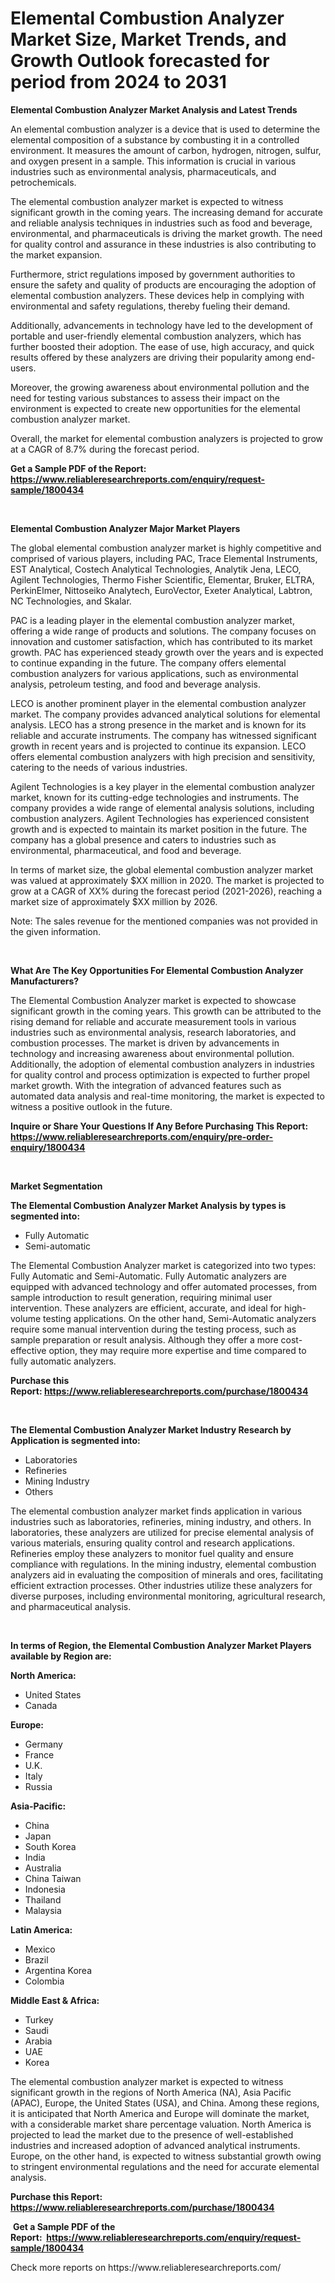 <p><h1>Elemental Combustion Analyzer Market Size, Market Trends, and Growth Outlook forecasted for period from 2024 to 2031</h1></p><p><strong>Elemental Combustion Analyzer Market Analysis and Latest Trends</strong></p>
<p><p>An elemental combustion analyzer is a device that is used to determine the elemental composition of a substance by combusting it in a controlled environment. It measures the amount of carbon, hydrogen, nitrogen, sulfur, and oxygen present in a sample. This information is crucial in various industries such as environmental analysis, pharmaceuticals, and petrochemicals.</p><p>The elemental combustion analyzer market is expected to witness significant growth in the coming years. The increasing demand for accurate and reliable analysis techniques in industries such as food and beverage, environmental, and pharmaceuticals is driving the market growth. The need for quality control and assurance in these industries is also contributing to the market expansion.</p><p>Furthermore, strict regulations imposed by government authorities to ensure the safety and quality of products are encouraging the adoption of elemental combustion analyzers. These devices help in complying with environmental and safety regulations, thereby fueling their demand.</p><p>Additionally, advancements in technology have led to the development of portable and user-friendly elemental combustion analyzers, which has further boosted their adoption. The ease of use, high accuracy, and quick results offered by these analyzers are driving their popularity among end-users.</p><p>Moreover, the growing awareness about environmental pollution and the need for testing various substances to assess their impact on the environment is expected to create new opportunities for the elemental combustion analyzer market.</p><p>Overall, the market for elemental combustion analyzers is projected to grow at a CAGR of 8.7% during the forecast period.</p></p>
<p><strong>Get a Sample PDF of the Report:&nbsp; <a href="https://www.reliableresearchreports.com/enquiry/request-sample/1800434">https://www.reliableresearchreports.com/enquiry/request-sample/1800434</a></strong></p>
<p>&nbsp;</p>
<p><strong>Elemental Combustion Analyzer Major Market Players</strong></p>
<p><p>The global elemental combustion analyzer market is highly competitive and comprised of various players, including PAC, Trace Elemental Instruments, EST Analytical, Costech Analytical Technologies, Analytik Jena, LECO, Agilent Technologies, Thermo Fisher Scientific, Elementar, Bruker, ELTRA, PerkinElmer, Nittoseiko Analytech, EuroVector, Exeter Analytical, Labtron, NC Technologies, and Skalar.</p><p>PAC is a leading player in the elemental combustion analyzer market, offering a wide range of products and solutions. The company focuses on innovation and customer satisfaction, which has contributed to its market growth. PAC has experienced steady growth over the years and is expected to continue expanding in the future. The company offers elemental combustion analyzers for various applications, such as environmental analysis, petroleum testing, and food and beverage analysis.</p><p>LECO is another prominent player in the elemental combustion analyzer market. The company provides advanced analytical solutions for elemental analysis. LECO has a strong presence in the market and is known for its reliable and accurate instruments. The company has witnessed significant growth in recent years and is projected to continue its expansion. LECO offers elemental combustion analyzers with high precision and sensitivity, catering to the needs of various industries.</p><p>Agilent Technologies is a key player in the elemental combustion analyzer market, known for its cutting-edge technologies and instruments. The company provides a wide range of elemental analysis solutions, including combustion analyzers. Agilent Technologies has experienced consistent growth and is expected to maintain its market position in the future. The company has a global presence and caters to industries such as environmental, pharmaceutical, and food and beverage.</p><p>In terms of market size, the global elemental combustion analyzer market was valued at approximately $XX million in 2020. The market is projected to grow at a CAGR of XX% during the forecast period (2021-2026), reaching a market size of approximately $XX million by 2026.</p><p>Note: The sales revenue for the mentioned companies was not provided in the given information.</p></p>
<p>&nbsp;</p>
<p><strong>What Are The Key Opportunities For Elemental Combustion Analyzer Manufacturers?</strong></p>
<p><p>The Elemental Combustion Analyzer market is expected to showcase significant growth in the coming years. This growth can be attributed to the rising demand for reliable and accurate measurement tools in various industries such as environmental analysis, research laboratories, and combustion processes. The market is driven by advancements in technology and increasing awareness about environmental pollution. Additionally, the adoption of elemental combustion analyzers in industries for quality control and process optimization is expected to further propel market growth. With the integration of advanced features such as automated data analysis and real-time monitoring, the market is expected to witness a positive outlook in the future.</p></p>
<p><strong>Inquire or Share Your Questions If Any Before Purchasing This Report: <a href="https://www.reliableresearchreports.com/enquiry/pre-order-enquiry/1800434">https://www.reliableresearchreports.com/enquiry/pre-order-enquiry/1800434</a></strong></p>
<p>&nbsp;</p>
<p><strong>Market Segmentation</strong></p>
<p><strong>The Elemental Combustion Analyzer Market Analysis by types is segmented into:</strong></p>
<p><ul><li>Fully Automatic</li><li>Semi-automatic</li></ul></p>
<p><p>The Elemental Combustion Analyzer market is categorized into two types: Fully Automatic and Semi-Automatic. Fully Automatic analyzers are equipped with advanced technology and offer automated processes, from sample introduction to result generation, requiring minimal user intervention. These analyzers are efficient, accurate, and ideal for high-volume testing applications. On the other hand, Semi-Automatic analyzers require some manual intervention during the testing process, such as sample preparation or result analysis. Although they offer a more cost-effective option, they may require more expertise and time compared to fully automatic analyzers.</p></p>
<p><strong>Purchase this Report:&nbsp;<a href="https://www.reliableresearchreports.com/purchase/1800434">https://www.reliableresearchreports.com/purchase/1800434</a></strong></p>
<p>&nbsp;</p>
<p><strong>The Elemental Combustion Analyzer Market Industry Research by Application is segmented into:</strong></p>
<p><ul><li>Laboratories</li><li>Refineries</li><li>Mining Industry</li><li>Others</li></ul></p>
<p><p>The elemental combustion analyzer market finds application in various industries such as laboratories, refineries, mining industry, and others. In laboratories, these analyzers are utilized for precise elemental analysis of various materials, ensuring quality control and research applications. Refineries employ these analyzers to monitor fuel quality and ensure compliance with regulations. In the mining industry, elemental combustion analyzers aid in evaluating the composition of minerals and ores, facilitating efficient extraction processes. Other industries utilize these analyzers for diverse purposes, including environmental monitoring, agricultural research, and pharmaceutical analysis.</p></p>
<p>&nbsp;</p>
<p><strong>In terms of Region, the Elemental Combustion Analyzer Market Players available by Region are:</strong></p>
<p>
    <p> <strong> North America: </strong>
        <ul>
            <li>United States</li>
            <li>Canada</li>
        </ul>
        </p> 
    <p> <strong> Europe: </strong>
        <ul>
            <li>Germany</li>
            <li>France</li>
            <li>U.K.</li>
            <li>Italy</li>
            <li>Russia</li>
        </ul>
        </p> 
    <p> <strong> Asia-Pacific: </strong>
        <ul>
            <li>China</li>
            <li>Japan</li>
            <li>South Korea</li>
            <li>India</li>
            <li>Australia</li>
            <li>China Taiwan</li>
            <li>Indonesia</li>
            <li>Thailand</li>
            <li>Malaysia</li>
        </ul>
        </p> 
    <p> <strong> Latin America: </strong>
        <ul>
            <li>Mexico</li>
            <li>Brazil</li>
            <li>Argentina Korea</li>
            <li>Colombia</li>
        </ul>
        </p> 
    <p> <strong> Middle East & Africa: </strong>
        <ul>
            <li>Turkey</li>
            <li>Saudi</li>
            <li>Arabia</li>
            <li>UAE</li>
            <li>Korea</li>
        </ul>
    </p>
    </p>
<p><p>The elemental combustion analyzer market is expected to witness significant growth in the regions of North America (NA), Asia Pacific (APAC), Europe, the United States (USA), and China. Among these regions, it is anticipated that North America and Europe will dominate the market, with a considerable market share percentage valuation. North America is projected to lead the market due to the presence of well-established industries and increased adoption of advanced analytical instruments. Europe, on the other hand, is expected to witness substantial growth owing to stringent environmental regulations and the need for accurate elemental analysis.</p></p>
<p><strong>Purchase this Report: <a href="https://www.reliableresearchreports.com/purchase/1800434">https://www.reliableresearchreports.com/purchase/1800434</a></strong></p>
<p>&nbsp;<strong>Get a Sample PDF of the Report:&nbsp;&nbsp;<a href="https://www.reliableresearchreports.com/enquiry/request-sample/1800434">https://www.reliableresearchreports.com/enquiry/request-sample/1800434</a></strong></p>
<p><strong></strong></p>
<p>Check more reports on https://www.reliableresearchreports.com/</p>